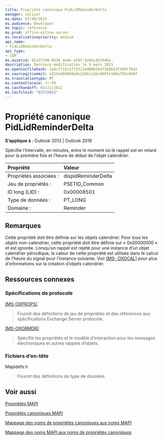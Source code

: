 ```yaml
---
title: Propriété canonique PidLidReminderDelta
manager: soliver
ms.date: 03/09/2015
ms.audience: Developer
ms.topic: reference
ms.prod: office-online-server
ms.localizationpriority: medium
api_name:
- PidLidReminderDelta
api_type:
- COM
ms.assetid: 011d73d0-8b38-4a4e-a56f-92dec451946a
description: Dernière modification le 9 mars 2015
ms.openlocfilehash: 2a4cff15c2ff25234d00b5b472b0b53fd90ff6d1
ms.sourcegitcommit: a355e6b8898e9a1d66ca1bc808fe106e78dcb68f
ms.translationtype: MT
ms.contentlocale: fr-FR
ms.lasthandoff: 03/22/2022
ms.locfileid: "63715913"
---
```

# <a name="pidlidreminderdelta-canonical-property"></a>Propriété canonique PidLidReminderDelta

  
  
**S’applique à** : Outlook 2013 | Outlook 2016 
  
Spécifie l’intervalle, en minutes, entre le moment où le rappel est en retard pour la première fois et l’heure de début de l’objet calendrier.
  
|Propriété |Valeur |
|:-----|:-----|
|Propriétés associées :  <br/> |dispidReminderDelta  <br/> |
|Jeu de propriétés :  <br/> |PSETID_Common  <br/> |
|ID long (LID) :  <br/> |0x00008501  <br/> |
|Type de données :  <br/> |PT_LONG  <br/> |
|Domaine :  <br/> |Reminder  <br/> |
   
## <a name="remarks"></a>Remarques

Cette propriété doit être définie sur les objets calendrier. Pour tous les objets non-calendrier, cette propriété doit être définie sur « 0x00000000 » et est ignorée. Lorsqu’un rappel est rejeté pour une instance d’un objet calendrier périodique, la valeur de cette propriété est utilisée dans le calcul de l’heure du signal pour l’instance suivante. Voir [[MS- OXOCAL]](https://msdn.microsoft.com/library/09861fde-c8e4-4028-9346-e7c214cfdba1%28Office.15%29.aspx) pour plus d’informations sur la création d’objets calendrier. 
  
## <a name="related-resources"></a>Ressources connexes

### <a name="protocol-specifications"></a>Spécifications de protocole

[[MS-OXPROPS]](https://msdn.microsoft.com/library/f6ab1613-aefe-447d-a49c-18217230b148%28Office.15%29.aspx)
  
> Fournit des définitions de jeu de propriétés et des références aux spécifications Exchange Server protocole.
    
[[MS-OXORMDR]](https://msdn.microsoft.com/library/5454ebcc-e5d1-4da8-a598-d393b101caab%28Office.15%29.aspx)
  
> Spécifie les propriétés et le modèle d’interaction pour les messages électroniques et autres rappels d’objets.
    
### <a name="header-files"></a>Fichiers d’en-tête

Mapidefs.h
  
> Fournit des définitions de type de données.
    
## <a name="see-also"></a>Voir aussi



[Propriétés MAPI](mapi-properties.md)
  
[Propriétés canoniques MAPI](mapi-canonical-properties.md)
  
[Mappage des noms de propriétés canoniques aux noms MAPI](mapping-canonical-property-names-to-mapi-names.md)
  
[Mappage des noms MAPI aux noms de propriétés canoniques](mapping-mapi-names-to-canonical-property-names.md)

